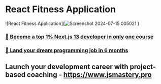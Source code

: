 # React Fitness Application

![React Fitness Application](![Screenshot 2024-07-15 005021](https://github.com/user-attachments/assets/6974c074-4cc8-4157-95aa-9d796c55933a)
)

### [🌟 Become a top 1% Next.js 13 developer in only one course](https://jsmastery.pro/next13)
### [🚀 Land your dream programming job in 6 months](https://jsmastery.pro/masterclass)

## Launch your development career with project-based coaching - https://www.jsmastery.pro
